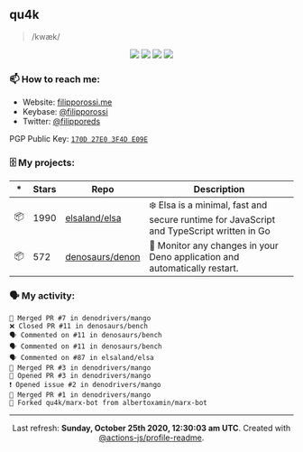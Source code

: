 ## qu4k

> /kwæk/

<p align="center">
  <img src="https://img.shields.io/badge/last%20major%20release-aug.%202000-important" />
  <img src="https://img.shields.io/badge/unminified%20size-6%20feet%206%20inches-informational" />
  <img src="https://img.shields.io/badge/vulnerabilities-high-critical" />
  <img src="https://img.shields.io/badge/code%20quality-A%20for%20effort-success" />
</p>

### 📫 How to reach me:

- Website: [filipporossi.me](https://filipporossi.me/)
- Keybase: [@filipporossi](https://keybase.io/filipporossi)
- Twitter: [@filipporeds](https://twitter.com/filipporeds)

PGP Public Key: [`170D 27E0 3F4D E09E`](https://keybase.io/filipporossi/pgp_keys.asc)

### 🗄 My projects:

|*|Stars|Repo|Description|
|---|---|---|---|
| 📦 | 1990 | [elsaland/elsa](https://github.com/elsaland/elsa) | ❄️ Elsa is a minimal, fast and secure runtime for JavaScript and TypeScript written in Go |
| 📦 | 572 | [denosaurs/denon](https://github.com/denosaurs/denon) | 👀 Monitor any changes in your Deno application and automatically restart. |

### 🗣 My activity:

```
🎉 Merged PR #7 in denodrivers/mango
❌ Closed PR #11 in denosaurs/bench
🗣 Commented on #11 in denosaurs/bench
🗣 Commented on #11 in denosaurs/bench
🗣 Commented on #87 in elsaland/elsa
🎉 Merged PR #3 in denodrivers/mango
💪 Opened PR #3 in denodrivers/mango
❗️ Opened issue #2 in denodrivers/mango
🎉 Merged PR #1 in denodrivers/mango
🍴 Forked qu4k/marx-bot from albertoxamin/marx-bot
```

---

<p align="center">Last refresh: <b>Sunday, October 25th 2020, 12:30:03 am UTC</b>. Created with <a href=https://github.com/marketplace/actions/profile-readme>@actions-js/profile-readme</a>.</p>
